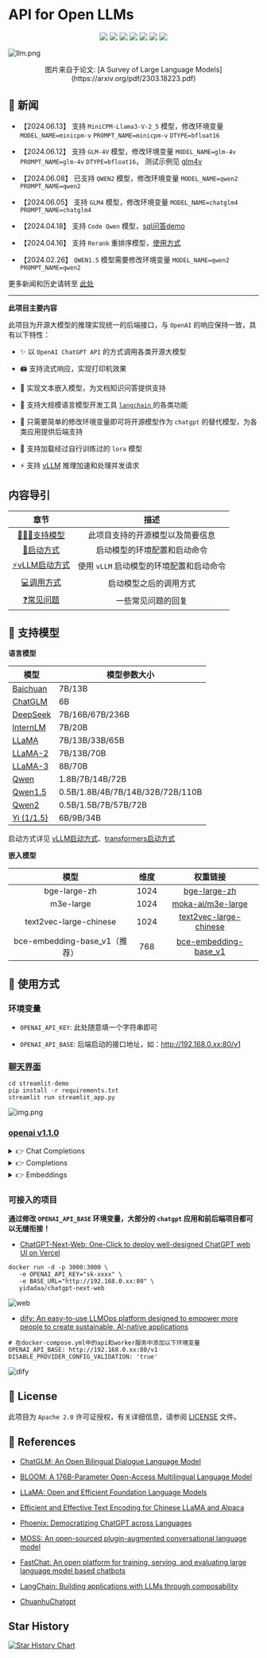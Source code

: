 # API for Open LLMs

<p align="center">
    <a href="https://github.com/xusenlinzy/api-for-open-llm"><img src="https://img.shields.io/github/license/xusenlinzy/api-for-open-llm"></a>
    <a href=""><img src="https://img.shields.io/badge/python-3.8+-aff.svg"></a>
    <a href=""><img src="https://img.shields.io/badge/pytorch-%3E=1.14-red?logo=pytorch"></a>
    <a href="https://github.com/xusenlinzy/api-for-open-llm"><img src="https://img.shields.io/github/last-commit/xusenlinzy/api-for-open-llm"></a>
    <a href="https://github.com/xusenlinzy/api-for-open-llm"><img src="https://img.shields.io/github/issues/xusenlinzy/api-for-open-llm?color=9cc"></a>
    <a href="https://github.com/xusenlinzy/api-for-open-llm"><img src="https://img.shields.io/github/stars/xusenlinzy/api-for-open-llm?color=ccf"></a>
    <a href="https://github.com/xusenlinzy/api-for-open-llm"><img src="https://img.shields.io/badge/langurage-py-brightgreen?style=flat&color=blue"></a>
</p>


![llm.png](assets/images/llm.png)
<div align="center"> 图片来自于论文: [A Survey of Large Language Models](https://arxiv.org/pdf/2303.18223.pdf) </div>


## 📢 新闻

+ 【2024.06.13】 支持 `MiniCPM-Llama3-V-2_5` 模型，修改环境变量 `MODEL_NAME=minicpm-v`  `PROMPT_NAME=minicpm-v`  `DTYPE=bfloat16`


+ 【2024.06.12】 支持 `GLM-4V` 模型，修改环境变量 `MODEL_NAME=glm-4v`  `PROMPT_NAME=glm-4v`  `DTYPE=bfloat16`， 测试示例见 [glm4v](./tests/glm4v.py)


+ 【2024.06.08】 已支持 `QWEN2` 模型，修改环境变量 `MODEL_NAME=qwen2`  `PROMPT_NAME=qwen2`


+ 【2024.06.05】 支持 `GLM4` 模型，修改环境变量 `MODEL_NAME=chatglm4`  `PROMPT_NAME=chatglm4`


+ 【2024.04.18】 支持 `Code Qwen` 模型，[sql问答demo](https://github.com/xusenlinzy/api-for-open-llm/tree/master/streamlit-demo/streamlit_gallery/components/sql_chat)


+ 【2024.04.16】 支持 `Rerank` 重排序模型，[使用方式](./docs/RAG.md)


+ 【2024.02.26】 `QWEN1.5` 模型需要修改环境变量 `MODEL_NAME=qwen2`  `PROMPT_NAME=qwen2`


更多新闻和历史请转至 [此处](https://github.com/xusenlinzy/api-for-open-llm/blob/master/docs/NEWS.md)

---

**此项目主要内容**

此项目为开源大模型的推理实现统一的后端接口，与 `OpenAI` 的响应保持一致，具有以下特性：

+ ✨ 以 `OpenAI ChatGPT API` 的方式调用各类开源大模型


+ 🖨️ 支持流式响应，实现打印机效果


+ 📖 实现文本嵌入模型，为文档知识问答提供支持


+ 🦜️ 支持大规模语言模型开发工具 [`langchain` ](https://github.com/hwchase17/langchain) 的各类功能
 

+ 🙌 只需要简单的修改环境变量即可将开源模型作为 `chatgpt` 的替代模型，为各类应用提供后端支持


+ 🚀 支持加载经过自行训练过的 `lora` 模型


+ ⚡ 支持 [vLLM](https://github.com/vllm-project/vllm) 推理加速和处理并发请求


## 内容导引

|                                               章节                                                |              描述               |
|:-----------------------------------------------------------------------------------------------:|:-----------------------------:|
|               [💁🏻‍♂支持模型](https://github.com/xusenlinzy/api-for-open-llm#-支持模型)                |       此项目支持的开源模型以及简要信息        |
|       [🚄启动方式](https://github.com/xusenlinzy/api-for-open-llm/blob/master/docs/SCRIPT.md)       |        启动模型的环境配置和启动命令         |
|   [⚡vLLM启动方式](https://github.com/xusenlinzy/api-for-open-llm/blob/master/docs/VLLM_SCRIPT.md)   |   使用 `vLLM` 启动模型的环境配置和启动命令    |
|                 [💻调用方式](https://github.com/xusenlinzy/api-for-open-llm#-使用方式)                  |          启动模型之后的调用方式          |
|         [❓常见问题](https://github.com/xusenlinzy/api-for-open-llm/blob/master/docs/FAQ.md)         |           一些常见问题的回复           |


## 🐼 支持模型

**语言模型**

| 模型                                                 | 模型参数大小                           |
|----------------------------------------------------|----------------------------------|
| [Baichuan](https://huggingface.co/baichuan-inc)    | 7B/13B                           |
| [ChatGLM](https://huggingface.co/THUDM)            | 6B                               | 
| [DeepSeek](https://huggingface.co/deepseek-ai)     | 7B/16B/67B/236B                  | 
| [InternLM](https://huggingface.co/internlm)        | 7B/20B                           |
| [LLaMA](https://github.com/facebookresearch/llama) | 7B/13B/33B/65B                   | 
| [LLaMA-2](https://huggingface.co/meta-llama)       | 7B/13B/70B                       |
| [LLaMA-3](https://huggingface.co/meta-llama)       | 8B/70B                           | 
| [Qwen](https://huggingface.co/Qwen)                | 1.8B/7B/14B/72B                  | 
| [Qwen1.5](https://huggingface.co/Qwen)             | 0.5B/1.8B/4B/7B/14B/32B/72B/110B | 
| [Qwen2](https://huggingface.co/Qwen)               | 0.5B/1.5B/7B/57B/72B             |
| [Yi (1/1.5)](https://huggingface.co/01-ai)         | 6B/9B/34B                        |

启动方式详见 [vLLM启动方式](https://github.com/xusenlinzy/api-for-open-llm/blob/master/docs/VLLM_SCRIPT.md)、[transformers启动方式](https://github.com/xusenlinzy/api-for-open-llm/blob/master/docs/SCRIPT.md)

**嵌入模型**

|            模型             |  维度  |                                        权重链接                                         |
|:-------------------------:|:----:|:-----------------------------------------------------------------------------------:|
|       bge-large-zh        | 1024 |              [bge-large-zh](https://huggingface.co/BAAI/bge-large-zh)               |
|         m3e-large         | 1024 |            [moka-ai/m3e-large](https://huggingface.co/moka-ai/m3e-large)            |
|  text2vec-large-chinese   | 1024 | [text2vec-large-chinese](https://huggingface.co/GanymedeNil/text2vec-large-chinese) |
| bce-embedding-base_v1（推荐） | 768  | [bce-embedding-base_v1](https://huggingface.co/maidalun1020/bce-embedding-base_v1)  |


## 🤖 使用方式

### 环境变量

+ `OPENAI_API_KEY`: 此处随意填一个字符串即可

+ `OPENAI_API_BASE`: 后端启动的接口地址，如：http://192.168.0.xx:80/v1


### [聊天界面](./applications)

```shell
cd streamlit-demo
pip install -r requirements.txt
streamlit run streamlit_app.py
```

![img.png](assets/images/demo.png)

### [openai v1.1.0](https://github.com/openai/openai-python)

<details>
<summary>👉 Chat Completions</summary>

```python
from openai import OpenAI

client = OpenAI(
    api_key="EMPTY",
    base_url="http://192.168.20.59:7891/v1/",
)

# Chat completion API
chat_completion = client.chat.completions.create(
    messages=[
        {
            "role": "user",
            "content": "你好",
        }
    ],
    model="gpt-3.5-turbo",
)
print(chat_completion)
# 你好👋！我是人工智能助手 ChatGLM3-6B，很高兴见到你，欢迎问我任何问题。


# stream = client.chat.completions.create(
#     messages=[
#         {
#             "role": "user",
#             "content": "感冒了怎么办",
#         }
#     ],
#     model="gpt-3.5-turbo",
#     stream=True,
# )
# for part in stream:
#     print(part.choices[0].delta.content or "", end="", flush=True)
```

</details>

<details>
<summary>👉 Completions</summary>

```python
from openai import OpenAI

client = OpenAI(
    api_key="EMPTY",
    base_url="http://192.168.20.59:7891/v1/",
)


# Chat completion API
completion = client.completions.create(
    model="gpt-3.5-turbo",
    prompt="你好",
)
print(completion)
# 你好👋！我是人工智能助手 ChatGLM-6B，很高兴见到你，欢迎问我任何问题。
```

</details>

<details>
<summary>👉 Embeddings</summary>

```python
from openai import OpenAI

client = OpenAI(
    api_key="EMPTY",
    base_url="http://192.168.20.59:7891/v1/",
)


# compute the embedding of the text
embedding = client.embeddings.create(
    input="你好",
    model="text-embedding-ada-002"
)
print(embedding)

```

</details>


### 可接入的项目

**通过修改 `OPENAI_API_BASE` 环境变量，大部分的 `chatgpt` 应用和前后端项目都可以无缝衔接！**

+ [ChatGPT-Next-Web: One-Click to deploy well-designed ChatGPT web UI on Vercel](https://github.com/Yidadaa/ChatGPT-Next-Web)

```shell
docker run -d -p 3000:3000 \
   -e OPENAI_API_KEY="sk-xxxx" \
   -e BASE_URL="http://192.168.0.xx:80" \
   yidadaa/chatgpt-next-web
```

![web](assets/images/web.png)

+ [dify: An easy-to-use LLMOps platform designed to empower more people to create sustainable, AI-native applications](https://github.com/langgenius/dify)

```shell
# 在docker-compose.yml中的api和worker服务中添加以下环境变量
OPENAI_API_BASE: http://192.168.0.xx:80/v1
DISABLE_PROVIDER_CONFIG_VALIDATION: 'true'
```

![dify](assets/images/dify.png)


## 📜 License

此项目为 `Apache 2.0` 许可证授权，有关详细信息，请参阅 [LICENSE](LICENSE) 文件。


## 🚧 References

+ [ChatGLM: An Open Bilingual Dialogue Language Model](https://github.com/THUDM/ChatGLM-6B)

+ [BLOOM: A 176B-Parameter Open-Access Multilingual Language Model](https://arxiv.org/abs/2211.05100)

+ [LLaMA: Open and Efficient Foundation Language Models](https://arxiv.org/abs/2302.13971v1)

+ [Efficient and Effective Text Encoding for Chinese LLaMA and Alpaca](https://github.com/ymcui/Chinese-LLaMA-Alpaca)

+ [Phoenix: Democratizing ChatGPT across Languages](https://github.com/FreedomIntelligence/LLMZoo)

+ [MOSS: An open-sourced plugin-augmented conversational language model](https://github.com/OpenLMLab/MOSS)

+ [FastChat: An open platform for training, serving, and evaluating large language model based chatbots](https://github.com/lm-sys/FastChat)

+ [LangChain: Building applications with LLMs through composability](https://github.com/hwchase17/langchain)

+ [ChuanhuChatgpt](https://github.com/GaiZhenbiao/ChuanhuChatGPT)


## Star History

[![Star History Chart](https://api.star-history.com/svg?repos=xusenlinzy/api-for-open-llm&type=Date)](https://star-history.com/#xusenlinzy/api-for-open-llm&Date)
